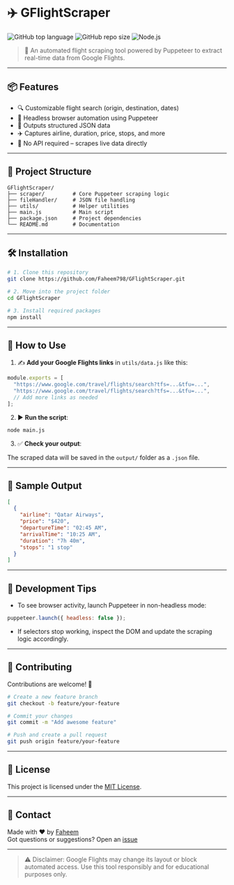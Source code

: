 # ✈️ GFlightScraper

![GitHub top language](https://img.shields.io/github/languages/top/Faheem798/GFlightScraper?style=flat-square)
![GitHub repo size](https://img.shields.io/github/repo-size/Faheem798/GFlightScraper?style=flat-square)
![Node.js](https://img.shields.io/badge/Node.js-18.x-green?style=flat-square&logo=node.js)

> 🧠 An automated flight scraping tool powered by Puppeteer to extract real-time data from Google Flights.

---

## 📦 Features

- 🔍 Customizable flight search (origin, destination, dates)
- 🧭 Headless browser automation using Puppeteer
- 💾 Outputs structured JSON data
- ✈️ Captures airline, duration, price, stops, and more
- 🔐 No API required – scrapes live data directly

---

## 📁 Project Structure

```
GFlightScraper/
├── scraper/         # Core Puppeteer scraping logic
├── fileHandler/     # JSON file handling
├── utils/           # Helper utilities
├── main.js          # Main script
├── package.json     # Project dependencies
└── README.md        # Documentation
```

---

## 🛠️ Installation

```bash
# 1. Clone this repository
git clone https://github.com/Faheem798/GFlightScraper.git

# 2. Move into the project folder
cd GFlightScraper

# 3. Install required packages
npm install
```

---

## 🚀 How to Use

1. ✍️ **Add your Google Flights links** in `utils/data.js` like this:

```js
module.exports = [
  "https://www.google.com/travel/flights/search?tfs=...&tfu=...",
  "https://www.google.com/travel/flights/search?tfs=...&tfu=...",
  // Add more links as needed
];
```

2. ▶️ **Run the script**:

```bash
node main.js
```

3. ✅ **Check your output**:

The scraped data will be saved in the `output/` folder as a `.json` file.

---

## 📄 Sample Output

```json
[
  {
    "airline": "Qatar Airways",
    "price": "$420",
    "departureTime": "02:45 AM",
    "arrivalTime": "10:25 AM",
    "duration": "7h 40m",
    "stops": "1 stop"
  }
]
```

---

## 🧪 Development Tips

- To see browser activity, launch Puppeteer in non-headless mode:

```js
puppeteer.launch({ headless: false });
```

- If selectors stop working, inspect the DOM and update the scraping logic accordingly.

---

## 🤝 Contributing

Contributions are welcome! 🙌

```bash
# Create a new feature branch
git checkout -b feature/your-feature

# Commit your changes
git commit -m "Add awesome feature"

# Push and create a pull request
git push origin feature/your-feature
```

---

## 📄 License

This project is licensed under the [MIT License](LICENSE).

---

## 💬 Contact

Made with ❤️ by [Faheem](https://github.com/Faheem798)  
Got questions or suggestions? Open an [issue](https://github.com/Faheem798/GFlightScraper/issues)

---

> ⚠️ Disclaimer: Google Flights may change its layout or block automated access. Use this tool responsibly and for educational purposes only.
